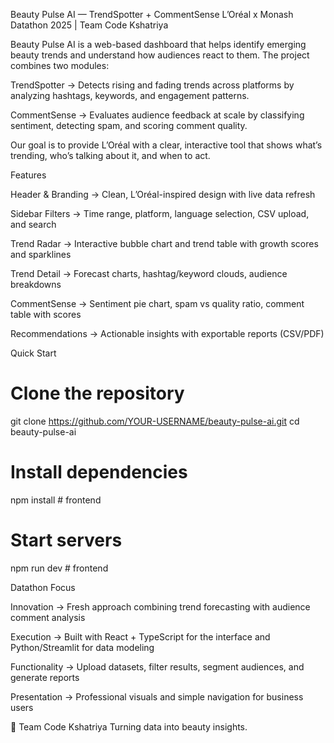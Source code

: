 Beauty Pulse AI — TrendSpotter + CommentSense
L’Oréal x Monash Datathon 2025 | Team Code Kshatriya

Beauty Pulse AI is a web-based dashboard that helps identify emerging beauty trends and understand how audiences react to them. The project combines two modules:

TrendSpotter → Detects rising and fading trends across platforms by analyzing hashtags, keywords, and engagement patterns.

CommentSense → Evaluates audience feedback at scale by classifying sentiment, detecting spam, and scoring comment quality.

Our goal is to provide L’Oréal with a clear, interactive tool that shows what’s trending, who’s talking about it, and when to act.

Features

Header & Branding → Clean, L’Oréal-inspired design with live data refresh

Sidebar Filters → Time range, platform, language selection, CSV upload, and search

Trend Radar → Interactive bubble chart and trend table with growth scores and sparklines

Trend Detail → Forecast charts, hashtag/keyword clouds, audience breakdowns

CommentSense → Sentiment pie chart, spam vs quality ratio, comment table with scores

Recommendations → Actionable insights with exportable reports (CSV/PDF)

Quick Start
# Clone the repository
git clone https://github.com/YOUR-USERNAME/beauty-pulse-ai.git
cd beauty-pulse-ai

# Install dependencies
npm install                # frontend

# Start servers
npm run dev          # frontend


Datathon Focus

Innovation → Fresh approach combining trend forecasting with audience comment analysis

Execution → Built with React + TypeScript for the interface and Python/Streamlit for data modeling

Functionality → Upload datasets, filter results, segment audiences, and generate reports

Presentation → Professional visuals and simple navigation for business users

👥 Team Code Kshatriya
Turning data into beauty insights.

